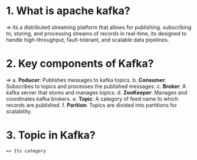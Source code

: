 # 1. What is apache kafka?
   => its a distributed streaming platform that allows for publishing. subscribing to, storing, and processing streams of records in real-time, its designed to handle high-throughput, fault-tolerant, and scalable data pipelines.

# 2. Key components of Kafka?
   => a. **Poducer**:    Publishes messages to kafka topics.
      b. **Consumer**:   Subscribes to topics and processes the published messages.
      c. **Broker**:     A kafka server that stores and manages topics.
      d. **ZooKeeper**:  Manages and coordinates kafka brokers.
      e. **Topic**:      A category of feed name to which records are published.
      f. **Parition**:   Topics are divided into partitions for scalability.


  # 3. Topic in Kafka?
    => Its category 
